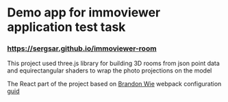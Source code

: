 # Demo app for immoviewer application test task
### <a href="https://sergsar.github.io/immoviewer-room" target="_blank">https://sergsar.github.io/immoviewer-room </a>

This project used three.js library for building 3D rooms from json point data and equirectangular shaders to wrap the photo projections on the model

The React part of the project based on [Brandon Wie](https://github.com/brandonwie) webpack configuration [guid](https://dev.to/brandonwie/the-complete-guide-for-setting-up-react-app-from-scratch-feat-typescript-385b)
